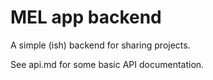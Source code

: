 # MEL app backend #

A simple (ish) backend for sharing projects.

See api.md for some basic API documentation.

